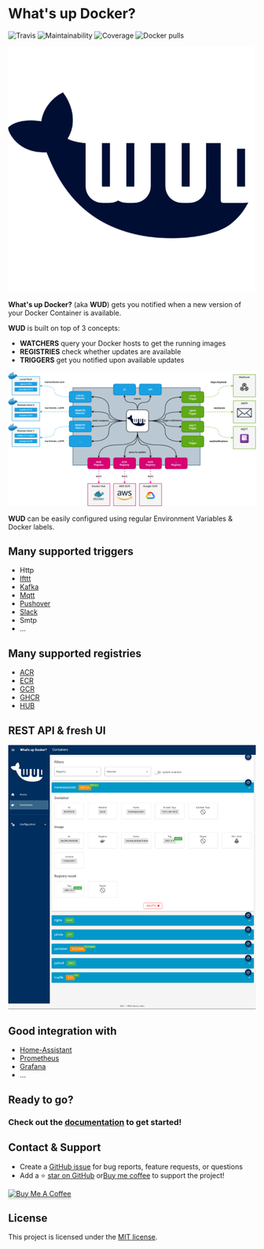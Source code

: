 # What's up Docker?
 
  ![Travis](https://img.shields.io/travis/fmartinou/whats-up-docker/master)
  ![Maintainability](https://img.shields.io/codeclimate/maintainability/fmartinou/whats-up-docker)
  ![Coverage](https://img.shields.io/codeclimate/coverage/fmartinou/whats-up-docker)
  ![Docker pulls](https://img.shields.io/docker/pulls/fmartinou/whats-up-docker)

![](docs/wud_logo_500.png)

**What's up Docker?** (aka **WUD**) gets you notified when a new version of your Docker Container is available.

**WUD** is built on top of 3 concepts:
- **WATCHERS** query your Docker hosts to get the running images
- **REGISTRIES** check whether updates are available
- **TRIGGERS** get you notified upon available updates

![image](docs/introduction/wud_arch.png)

**WUD** can be easily configured using regular Environment Variables & Docker labels.

## Many supported triggers
- Http
- [Ifttt](https://ifttt.com/)
- [Kafka](https://kafka.apache.org/)
- [Mqtt](https://mqtt.org/)
- [Pushover](https://pushover.net/)
- [Slack](https://slack.com/)
- Smtp
- ...

## Many supported registries
- [ACR](https://azure.microsoft.com/services/container-registry/)
- [ECR](https://aws.amazon.com/ecr/)
- [GCR](https://cloud.google.com/container-registry/)
- [GHCR](https://docs.github.com/en/packages/working-with-a-github-packages-registry/working-with-the-docker-registry)
- [HUB](http://hub.docker.com/)

## REST API & fresh UI
![image](docs/ui/ui.png)

## Good integration with
- [Home-Assistant](https://www.home-assistant.io/)
- [Prometheus](https://prometheus.io/)
- [Grafana](https://grafana.com/)
- ...

## Ready to go?
### Check out the [documentation](https://fmartinou.github.io/whats-up-docker/) to get started!

## Contact & Support
- Create a [GitHub issue](https://github.com/fmartinou/whats-up-docker/issues) for bug reports, feature requests, or questions
- Add a ⭐️ [star on GitHub](https://github.com/fmartinou/whats-up-docker) or[Buy me coffee](https://www.buymeacoffee.com/61rUNMm) to support the project!

<a href="https://www.buymeacoffee.com/61rUNMm" target="_blank"><img src="https://www.buymeacoffee.com/assets/img/custom_images/orange_img.png" alt="Buy Me A Coffee" style="height: 41px !important;width: 174px !important;box-shadow: 0px 3px 2px 0px rgba(190, 190, 190, 0.5) !important;-webkit-box-shadow: 0px 3px 2px 0px rgba(190, 190, 190, 0.5) !important;" ></a>

## License
This project is licensed under the [MIT license](https://github.com/fmartinou/whats-up-docker/blob/master/LICENSE).
